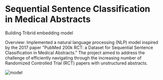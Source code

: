# Sequential Sentence Classification in Medical Abstracts
Building Tribrid embedding model 

Overview:
Implemented a natural language processing (NLP) model inspired by the 2017 paper "PubMed 200k RCT: a Dataset for Sequential Sentence Classification in Medical Abstracts." The project aimed to address the challenge of efficiently navigating through the increasing number of Randomized Controlled Trial (RCT) papers with unstructured abstracts.

![model](https://github.com/charanj15076/NLP_tribrid_embed/assets/37012040/5f0ed2bf-65ae-4631-89c8-ad7dc2e4c4d5)
